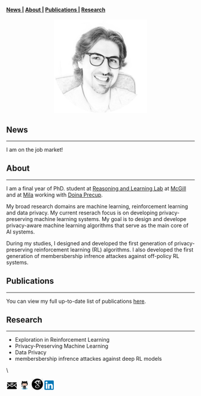 #### <a href = "#News"> News </a>  | <a href = "#About"> About </a> | <a href = "#Projects"> Publications </a> | <a href = "#Research"> Research </a> 
 
<p align="center">
  <img src="images/Maziar-c.png" width="250"/>


<h2 id="News">News</h2> 
<hr>
 I am on the job market!

<h2 id="About">About</h2> 
<hr>
 I am a final year of PhD. student at <a href="http://rl.cs.mcgill.ca//">Reasoning and Learning Lab</a> at <a href="https://www.mcgill.ca//">McGill</a> and at <a href="https://mila.quebec/en/">Mila</a> working with <a href="http://rl.cs.mcgill.ca/people/doina-precup/">Doina Precup</a>.

My broad research domains are machine learning, reinforcement learning and data privacy. My current reserach focus is on developing privacy-preserving machine learning systems. My goal is to design and develope privacy-aware machine learning algorithms that serve as the main core of AI systems. 

During my studies, I designed and developed the first generation of privacy-preserving reinforcement learning (RL) algorithms. I also developed the first generation of membersbership infrence attackes against off-policy RL systems.
  
<h2 id="Projects">Publications</h2>
<hr>
 You can view my full up-to-date list of publications <a href="https://scholar.google.com/citations?user=bVazxq8AAAAJ&hl=en&oi=ao">here</a>. 

<h2 id="Research">Research</h2> 
<hr>
<ul>
<li>Exploration in Reinforcement Learning </li>
<li>Privacy-Preserving Machine Learning </li>
<li>Data Privacy </li>
<li>membersbership infrence attackes against deep RL models </li>
</ul>\

<p><a href="mailto:gomrokma@mila.quebec"><img src="Images/social/email_bw.png" width="30" /></a>   
<a href="https://github.com/maziarg"><img src="Images/social/github_cat.png" width="30" /></a>   
<a href="https://scholar.google.com/citations?user=bVazxq8AAAAJ&hl=en&oi=ao"><img src="Images/social/gscholar.png" width="30" /></a>   
<a href="https://https://www.linkedin.com/in/maziar-gomrokchi-ba1418224/"><img src="Images/social/linkedin.png" width="25" /></a></p>

